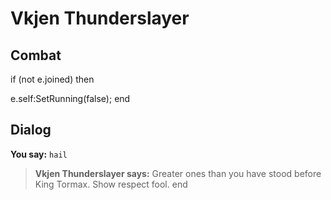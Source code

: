 # Vkjen Thunderslayer


## Combat


if (not e.joined) then


e.self:SetRunning(false);
end



## Dialog

**You say:** `hail`



>**Vkjen Thunderslayer says:** Greater ones than you have stood before King Tormax.  Show respect fool.
end